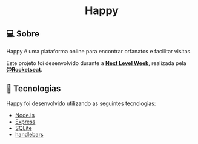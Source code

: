 <h1 align="center">
    <strong>Happy</strong>
</h1>

## 💻 Sobre

Happy é uma plataforma online para encontrar orfanatos e facilitar visitas.

Este projeto foi desenvolvido durante a **[Next Level Week](https://nextlevelweek.com/)**, realizada pela **[@Rocketseat](https://github.com/Rocketseat)**.

## 🚀 Tecnologias

Happy foi desenvolvido utilizando as seguintes tecnologias:

- [Node.js](https://nodejs.org/en/)
- [Express](https://expressjs.com/pt-br/)
- [SQLite](https://www.sqlite.org/index.html)
- [handlebars](https://handlebarsjs.com/)

